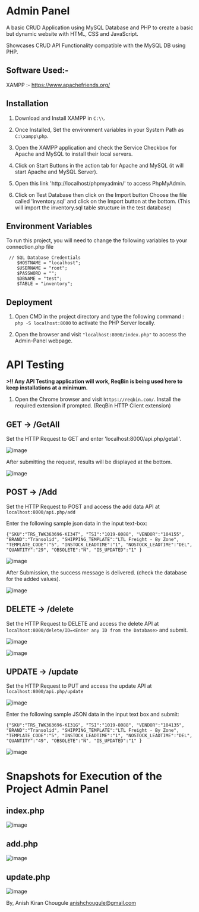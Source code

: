# Admin Panel

A basic CRUD Application using MySQL Database and PHP to create a basic but dynamic website with HTML, CSS and JavaScript.

Showcases CRUD API Functionality compatible with the MySQL DB using PHP.

## Software Used:- 

XAMPP :- https://www.apachefriends.org/

## Installation 
1. Download and Install XAMPP in ```C:\\```.

2. Once Installed, Set the environment variables in your System Path as ```C:\xampp\php```. 

3. Open the XAMPP application and check the Service Checkbox for Apache and MySQL to install their local servers.

4. Click on Start Buttons in the action tab for Apache and MySQL (it will start Apache and MySQL Server).

5. Open this link 'http://localhost/phpmyadmin/' to access PhpMyAdmin.

6. Click on Test Database then click on the Import button Choose the file called 'inventory.sql' and click on the Import button at the bottom. (This will import the inventory.sql table structure in the test database)


## Environment Variables

To run this project, you will need to change the following variables to your connection.php file

```
 // SQL Database Credentials 
	$HOSTNAME = "localhost";
	$USERNAME = "root";
	$PASSWORD = "";
	$DBNAME = "test";
	$TABLE = "inventory";
```

## Deployment
1. Open CMD in the project directory and type the following command :
   ```php -S localhost:8000``` to activate the PHP Server locally.
   
2. Open the browser and visit ```"localhost:8000/index.php"``` to access the Admin-Panel webpage.

# API Testing 

**>!! Any API Testing application will work, ReqBin is being used here to keep installations at a minimum.**

1. Open the Chrome browser and visit ```https://reqbin.com/```. Install the required extension if prompted. (ReqBin HTTP Client extension)


## GET -> /GetAll


Set the HTTP Request to GET and enter 'localhost:8000/api.php/getall'. 

![image](https://github.com/anish-chougule/admin-panel/assets/96962237/bb6d4626-eae5-4d8f-b28a-cc171a72a00a)


After submitting the request, results will be displayed at the bottom.

![image](https://github.com/anish-chougule/admin-panel/assets/96962237/a92a894b-7657-48a5-8030-8d5489110375)




## POST -> /Add


Set the HTTP Request to POST and access the add data API at ```localhost:8000/api.php/add```

Enter the following sample json data in the input text-box:

```{"SKU":"TRS_TWK363696-KI34T", "TSI":"1019-8088", "VENDOR":"104155", "BRAND":"Transolid", "SHIPPING_TEMPLATE":"LTL Freight - By Zone", "TEMPLATE_CODE":"5", "INSTOCK_LEADTIME":"1", "NOSTOCK_LEADTIME":"DEL", "QUANTITY":"29", "OBSOLETE":"N", "IS_UPDATED":"1" }```

![image](https://github.com/anish-chougule/admin-panel/assets/96962237/8972e233-561e-4970-891f-4bea75ca0671)


After Submission, the success message is delivered. (check the database for the added values).

![image](https://github.com/anish-chougule/admin-panel/assets/96962237/ae329f5c-f190-47fb-96a3-bdfce0538aa5)



## DELETE -> /delete


Set the HTTP Request to DELETE and access the delete API at ```localhost:8000/delete/ID=<Enter any ID from the Database>``` and submit.

![image](https://github.com/anish-chougule/admin-panel/assets/96962237/32e4c4cb-6f2b-4e4a-895a-33689623f90c)

![image](https://github.com/anish-chougule/admin-panel/assets/96962237/39f1182a-2f05-473a-9d5b-3801b0a3e543)



## UPDATE -> /update


Set the HTTP Request to PUT and access the update API at ```localhost:8000/api.php/update``` 

![image](https://github.com/anish-chougule/admin-panel/assets/96962237/710fe3aa-51c8-41c8-ba73-8eec00caca0e)


Enter the following sample JSON data in the input text box and submit:

```{"SKU":"TRS_TWK363696-KI31G", "TSI":"1019-8088", "VENDOR":"104135", "BRAND":"Transolid", "SHIPPING_TEMPLATE":"LTL Freight - By Zone", "TEMPLATE_CODE":"5", "INSTOCK_LEADTIME":"1", "NOSTOCK_LEADTIME":"DEL", "QUANTITY":"49", "OBSOLETE":"N", "IS_UPDATED":"1" }```

![image](https://github.com/anish-chougule/admin-panel/assets/96962237/55c2a0ae-3cee-4d50-91da-137a77d605c5)



# Snapshots for Execution of the Project Admin Panel

## index.php

![image](https://github.com/anish-chougule/admin-panel/assets/96962237/b43c280e-bf53-418e-86b5-69741107ccab)


## add.php

![image](https://github.com/anish-chougule/admin-panel/assets/96962237/ad85bb39-dd61-4cb7-bd33-a7833ac82b52)


## update.php

![image](https://github.com/anish-chougule/admin-panel/assets/96962237/2e350a8e-efcc-4789-88ea-3fbd106e0377)


By, 
Anish Kiran Chougule
anishchougule@gmail.com
